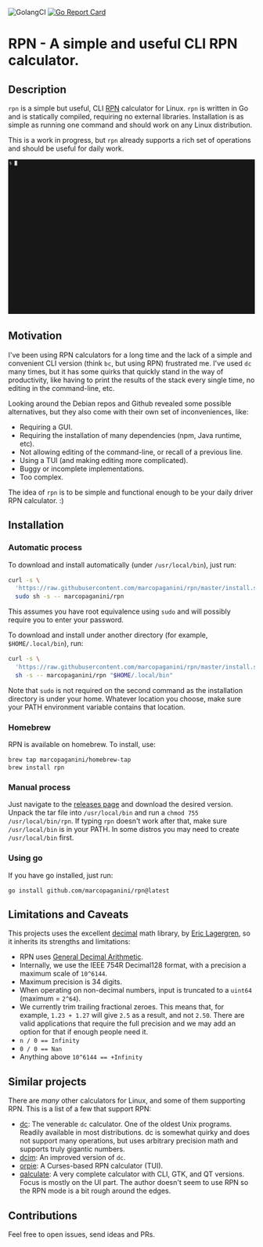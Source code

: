 ![GolangCI](https://github.com/marcopaganini/rpn/actions/workflows/golangci-lint.yml/badge.svg)
[![Go Report Card](https://goreportcard.com/badge/github.com/marcopaganini/rpn)](https://goreportcard.com/report/github.com/marcopaganini/rpn)

# RPN - A simple and useful CLI RPN calculator.

## Description

`rpn` is a simple but useful, CLI
[RPN](https://en.wikipedia.org/wiki/Reverse_Polish_notation) calculator for
Linux. `rpn` is written in Go and is statically compiled, requiring no external
libraries. Installation is as simple as running one command and should work on
any Linux distribution.

This is a work in progress, but `rpn` already supports a rich set of operations
and should be useful for daily work.

![Demo Video](assets/rpn.gif)

## Motivation

I've been using RPN calculators for a long time and the lack of a simple and
convenient CLI version (think `bc`, but using RPN) frustrated me. I've used
`dc` many times, but it has some quirks that quickly stand in the way of
productivity, like having to print the results of the stack every single time,
no editing in the command-line, etc.

Looking around the Debian repos and Github revealed some possible alternatives,
but they also come with their own set of inconveniences, like:

* Requiring a GUI.
* Requiring the installation of many dependencies (npm, Java runtime, etc).
* Not allowing editing of the command-line, or recall of a previous line.
* Using a TUI (and making editing more complicated).
* Buggy or incomplete implementations.
* Too complex.

The idea of `rpn` is to be simple and functional enough to be your daily driver
RPN calculator. :)

## Installation

### Automatic process

To download and install automatically (under `/usr/local/bin`), just run:

```bash
curl -s \
  'https://raw.githubusercontent.com/marcopaganini/rpn/master/install.sh' |
  sudo sh -s -- marcopaganini/rpn
```

This assumes you have root equivalence using `sudo` and will possibly require you
to enter your password.

To download and install under another directory (for example, `$HOME/.local/bin`), run:

```bash
curl -s \
  'https://raw.githubusercontent.com/marcopaganini/rpn/master/install.sh' |
  sh -s -- marcopaganini/rpn "$HOME/.local/bin"
```

Note that `sudo` is not required on the second command as the installation directory
is under your home. Whatever location you choose, make sure your PATH environment
variable contains that location.

### Homebrew

RPN is available on homebrew. To install, use:

```
brew tap marcopaganini/homebrew-tap
brew install rpn
```

### Manual process

Just navigate to the [releases page](https://github.com/marcopaganini/rpn/releases) and download the desired
version. Unpack the tar file into `/usr/local/bin` and run a `chmod 755
/usr/local/bin/rpn`.  If typing `rpn` doesn't work after that, make sure
`/usr/local/bin` is in your PATH. In some distros you may need to create
`/usr/local/bin` first.

### Using go

If you have go installed, just run:

```
go install github.com/marcopaganini/rpn@latest
```

## Limitations and Caveats

This projects uses the excellent
[decimal](https://github.com/EricLagergren/decimal) math library, by [Eric
Lagergren](https://github.com/ericlagergren), so it inherits its strengths and
limitations:

* RPN uses [General Decimal Arithmetic](https://speleotrove.com/decimal/).
* Internally, we use the IEEE 754R Decimal128 format, with a precision a maximum
  scale of `10^6144`.
* Maximum precision is 34 digits.
* When operating on non-decimal numbers, input is truncated to a `uint64`
  (maximum = `2^64`).
* We currently trim trailing fractional zeroes. This means that, for example,
  `1.23 + 1.27` will give `2.5` as a result, and not `2.50`. There are valid
  applications that require the full precision and we may add an option for that
  if enough people need it.
* `n / 0 == Infinity`
* `0 / 0 == Nan`
* Anything above `10^6144 == +Infinity`

## Similar projects

There are *many* other calculators for Linux, and some of them supporting RPN.
This is a list of a few that support RPN:

* [dc](https://www.wikiwand.com/en/articles/Dc_%28computer_program%29): The
  venerable `dc` calculator. One of the oldest Unix programs. Readily available
  in most distributions. dc is somewhat quirky and does not support many
  operations, but uses arbitrary precision math and supports truly gigantic
  numbers.
* [dcim](https://github.com/43615/dcim): An improved version of `dc`.
* [orpie](https://github.com/pelzlpj/orpie): A Curses-based RPN calculator
  (TUI).
* [qalculate](https://qalculate.github.io/): A very complete calculator with
  CLI, GTK, and QT versions. Focus is mostly on the UI part. The author doesn't
  seem to use RPN so the RPN mode is a bit rough around the edges.

## Contributions

Feel free to open issues, send ideas and PRs.
